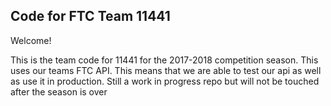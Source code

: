 ## Code for FTC Team 11441

Welcome!

This is the team code for 11441 for the 2017-2018 competition season. This uses our teams FTC API. This means that we are able to test our api as well as use
 it in production. Still a work in progress repo but will not be touched after the season is over